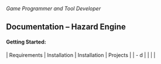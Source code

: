 *Game Programmer and Tool Developer*

## Documentation – Hazard Engine

#### Getting Started:

| Requirements | Installation | Installation | Projects |
| - d | | | |

